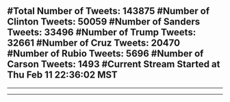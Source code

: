 #Total Number of Tweets: 143875 
#Number of Clinton Tweets: 50059
#Number of Sanders Tweets: 33496
#Number of Trump Tweets: 32661
#Number of Cruz Tweets: 20470
#Number of Rubio Tweets: 5696
#Number of Carson Tweets: 1493
#Current Stream Started at Thu Feb 11 22:36:02 MST
---
---
---

